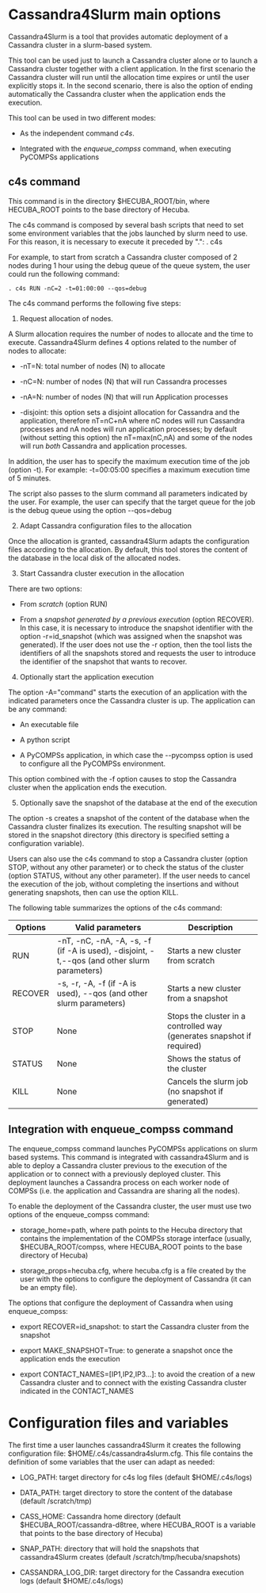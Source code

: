 # Cassandra4Slurm main options

Cassandra4Slurm is a tool that provides automatic deployment of a
Cassandra cluster in a slurm-based system. 

This tool can be used just to
launch a Cassandra cluster alone or to launch a Cassandra cluster together
with a client application. In the first scenario the Cassandra cluster
will run until the allocation time expires or until the user explicitly
stops it. In the second scenario, there is also the option of ending
automatically the Cassandra cluster when the application ends the
execution.

This tool can be used in two different modes:

-   As the independent command _c4s_.

-   Integrated with the _enqueue_compss_ command, when executing PyCOMPSs
    applications

## c4s command

This command is in the directory \$HECUBA_ROOT/bin, where HECUBA_ROOT
points to the base directory of Hecuba.

The c4s command is composed by several bash scripts that need to set
some environment variables that the jobs launched by slurm need to use.
For this reason, it is necessary to execute it preceded by ".": . c4s

For example, to start from scratch a Cassandra cluster composed of 2 nodes during 1 hour using the debug queue of the queue system, the user could run the following command:

```
. c4s RUN -nC=2 -t=01:00:00 --qos=debug
```


The c4s command performs the following five steps:

1.  Request allocation of nodes.

 A Slurm allocation requires the number of nodes to allocate and the time to execute.
 Cassandra4Slurm defines 4 options related to the number of nodes to
 allocate:

 * -nT=N: total number of nodes (N) to allocate

 * -nC=N: number of nodes (N) that will run Cassandra processes

 * -nA=N: number of nodes (N) that will run Application processes

 * -disjoint: this option sets a disjoint allocation for Cassandra and the
   application, therefore nT=nC+nA where nC nodes will run Cassandra processes and nA
   nodes will run application processes; by default (without setting this option) the
   nT=max(nC,nA) and some of the nodes will run *both* Cassandra and application
   processes.

 In addition, the user has to specify the maximum execution time of the
 job (option -t). For example: -t=00:05:00 specifies a maximum
 execution time of 5 minutes.

 The script also passes to the slurm command all parameters indicated
 by the user. For example, the user can specify that the target queue
 for the job is the debug queue using the option \--qos=debug

2.  Adapt Cassandra configuration files to the allocation

 Once the allocation is granted, cassandra4Slurm adapts the
 configuration files according to the allocation. By
 default, this tool stores the content of the database in the local disk of the
 allocated nodes.

3.  Start Cassandra cluster execution in the allocation

 There are two options:

  * From *scratch* (option RUN)

  * From a *snapshot generated by a previous execution* (option RECOVER).
    In this case, it is necessary to introduce the snapshot identifier
    with the option -r=id_snapshot (which was assigned when the snapshot
    was generated). If the user does not use the -r option, then the
    tool lists the identifiers of all the snapshots stored and requests
    the user to introduce the identifier of the snapshot that wants to
    recover.

4.  Optionally start the application execution

 The option -A="command" starts the execution of an application with the
 indicated parameters once the Cassandra cluster is up. The application
 can be any command:

  * An executable file

  * A python script

  * A PyCOMPSs application, in which case the \--pycompss option is used
    to configure all the PyCOMPSs environment.

 This option combined with the -f option causes to stop the Cassandra
 cluster when the application ends the execution.

5.  Optionally save the snapshot of the database at the end of the
    execution

   The option -s creates a snapshot of the content of the database
   when the Cassandra cluster finalizes its execution. The resulting 
   snapshot will be stored in the snapshot directory (this directory is specified
   setting a configuration variable).

Users can also use the c4s command to stop a Cassandra cluster (option
STOP, without any other parameter) or to check the status of the cluster
(option STATUS, without any other parameter). If the user needs to
cancel the execution of the job, without completing the insertions and
without generating snapshots, then can use the option KILL.

The following table summarizes the options of the c4s command:

| **Options**   | **Valid parameters**  | **Description**  | 
|---|---|---|
| RUN  | -nT, -nC, -nA, -A, -s, -f (if -A is used), -disjoint, -t,\--qos (and other slurm parameters) | Starts a new cluster from scratch  | 
| RECOVER  | -s, -r, -A, -f (if -A is used), \--qos (and other slurm parameters) | Starts a new cluster from a snapshot  | 
| STOP  | None  | Stops the cluster in a controlled way (generates snapshot if required) | 
| STATUS | None  | Shows the status of the cluster | 
| KILL  | None  |  Cancels the slurm job (no snapshot if generated) |


## Integration with enqueue_compss command

The enqueue_compss command launches PyCOMPSs applications on slurm based
systems. This command is integrated with cassandra4Slurm and is able to
deploy a Cassandra cluster previous to the execution of the application
or to connect with a previously deployed cluster. This deployment
launches a Cassandra process on each worker node of COMPSs (i.e. the
application and Cassandra are sharing all the nodes).

To enable the deployment of the Cassandra cluster, the user must use two
options of the enqueue_compss command:

*   storage_home=path, where path points to the Hecuba directory that
    contains the implementation of the COMPSs storage interface
    (usually, \$HECUBA_ROOT/compss, where HECUBA_ROOT points to the base
    directory of Hecuba)

*   storage_props=hecuba.cfg, where hecuba.cfg is a file created by the
    user with the options to configure the deployment of Cassandra (it
    can be an empty file).

The options that configure the deployment of Cassandra when using
enqueue_compss:

*   export RECOVER=id_snapshot: to start the Cassandra cluster from the
    snapshot

*   export MAKE_SNAPSHOT=True: to generate a snapshot once the
    application ends the execution

*   export CONTACT_NAMES=\[IP1,IP2,IP3...\]: to avoid the creation of a
    new Cassandra cluster and to connect with the existing Cassandra cluster
    indicated in the CONTACT_NAMES

# Configuration files and variables

The first time a user launches cassandra4Slurm it creates the following
configuration file: \$HOME/.c4s/cassandra4slurm.cfg. This file contains
the definition of some variables that the user can adapt as needed:

*   LOG_PATH: target directory for c4s log files (default
    \$HOME/.c4s/logs)

*   DATA_PATH: target directory to store the content of the database
    (default /scratch/tmp)

*   CASS_HOME: Cassandra home directory (default
    \$HECUBA_ROOT/cassandra-d8tree, where HECUBA_ROOT is a variable that
    points to the base directory of Hecuba)

*   SNAP_PATH: directory that will hold the snapshots that
    cassandra4Slurm creates (default /scratch/tmp/hecuba/snapshots)

*   CASSANDRA_LOG_DIR: target directory for the Cassandra execution logs
    (default \$HOME/.c4s/logs)
